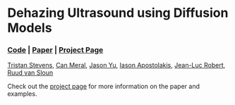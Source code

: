 # Dehazing Ultrasound using Diffusion Models

### [Code](https://github.com/tristan-deep/dehazing-diffusion) | [Paper](https://arxiv.org/abs/2307.11204) | [Project Page](https://dehazing-diffusion.github.io/)

[Tristan Stevens](https://tristan-deep.github.io/),
[Can Meral](https://scholar.google.com/citations?user=kX0KaeUAAAAJ&hl=en&oi=sra),
[Jason Yu](https://ieeexplore.ieee.org/author/37088639661),
[Iason Apostolakis](https://scholar.google.com/citations?user=C66CMR5yTYQC),
[Jean-Luc Robert](https://scholar.google.com/citations?hl=en&user=BrY9ygYAAAAJ),
[Ruud van Sloun](https://www.tue.nl/en/research/researchers/ruud-van-sloun/)<br>

Check out the [project page](https://dehazing-diffusion.github.io/) for more information on the paper and examples.
